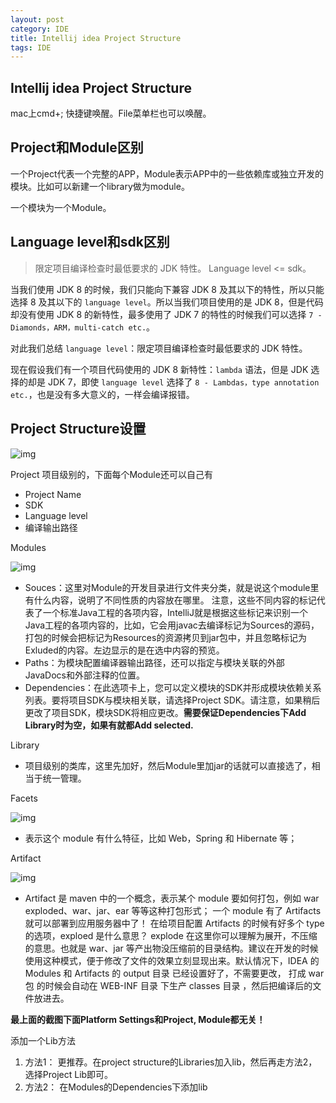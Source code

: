 ```yaml
---
layout: post
category: IDE
title: Intellij idea Project Structure
tags: IDE
---
```


## Intellij idea Project Structure

mac上cmd+; 快捷键唤醒。File菜单栏也可以唤醒。

## Project和Module区别

一个Project代表一个完整的APP，Module表示APP中的一些依赖库或独立开发的模块。比如可以新建一个library做为module。

一个模块为一个Module。





## Language level和sdk区别

> 限定项目编译检查时最低要求的 JDK 特性。 Language level <= sdk。

当我们使用 JDK 8 的时候，我们只能向下兼容 JDK 8 及其以下的特性，所以只能选择 8 及其以下的 `language level`。所以当我们项目使用的是 JDK 8，但是代码却没有使用 JDK 8 的新特性，最多使用了 JDK 7 的特性的时候我们可以选择 `7 - Diamonds，ARM，multi-catch etc.`。

对此我们总结 `language level`：限定项目编译检查时最低要求的 JDK 特性。

现在假设我们有一个项目代码使用的 JDK 8 新特性：`lambda` 语法，但是 JDK 选择的却是 JDK 7，即使 `language level` 选择了 `8 - Lambdas，type annotation etc.`，也是没有多大意义的，一样会编译报错。



## Project Structure设置

![img](https://cdn.jsdelivr.net/gh/mafulong/mdPic@vv6/v6/202212052232428.png)

Project 项目级别的，下面每个Module还可以自己有

- Project Name
- SDK
- Language level
- 编译输出路径



Modules

![img](https://cdn.jsdelivr.net/gh/mafulong/mdPic@vv6/v6/202212052235310.png)

- Souces：这里对Module的开发目录进行文件夹分类，就是说这个module里有什么内容，说明了不同性质的内容放在哪里。
  注意，这些不同内容的标记代表了一个标准Java工程的各项内容，IntelliJ就是根据这些标记来识别一个Java工程的各项内容的，比如，它会用javac去编译标记为Sources的源码，打包的时候会把标记为Resources的资源拷贝到jar包中，并且忽略标记为Exluded的内容。左边显示的是在选中内容的预览。
- Paths：为模块配置编译器输出路径，还可以指定与模块关联的外部JavaDocs和外部注释的位置。
- Dependencies：在此选项卡上，您可以定义模块的SDK并形成模块依赖关系列表。要将项目SDK与模块相关联，请选择Project SDK。请注意，如果稍后更改了项目SDK，模块SDK将相应更改。**需要保证Dependencies下Add Library时为空，如果有就都Add selected.**



Library

- 项目级别的类库，这里先加好，然后Module里加jar的话就可以直接选了，相当于统一管理。



Facets

![img](https://cdn.jsdelivr.net/gh/mafulong/mdPic@vv6/v6/202212052245804.png)

- 表示这个 module 有什么特征，比如 Web，Spring 和 Hibernate 等； 





Artifact

![img](https://cdn.jsdelivr.net/gh/mafulong/mdPic@vv6/v6/202212052248695.png)

- Artifact 是 maven 中的一个概念，表示某个 module 要如何打包，例如 war exploded、war、jar、ear 等等这种打包形式；
  一个 module 有了 Artifacts 就可以部署到应用服务器中了！
  在给项目配置 Artifacts 的时候有好多个 type 的选项，exploed 是什么意思？
  explode 在这里你可以理解为展开，不压缩的意思。也就是 war、jar 等产出物没压缩前的目录结构。建议在开发的时候使用这种模式，便于修改了文件的效果立刻显现出来。默认情况下，IDEA 的 Modules 和 Artifacts 的 output 目录 已经设置好了，不需要更改，
  打成 war 包 的时候会自动在 WEB-INF 目录 下生产 classes 目录 ，然后把编译后的文件放进去。

**最上面的截图下面Platform Settings和Project, Module都无关！**



添加一个Lib方法

1. 方法1： 更推荐。在project structure的Libraries加入lib，然后再走方法2，选择Project Lib即可。
2. 方法2： 在Modules的Dependencies下添加lib

